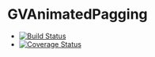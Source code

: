 GVAnimatedPagging
=================

* [![Build Status](https://travis-ci.org/gvermesan/GVAnimatedPagging.png?branch=master)](https://travis-ci.org/gvermesan/GVAnimatedPagging)
* [![Coverage Status](https://coveralls.io/repos/gvermesan/GVAnimatedPagging/badge.png?branch=master)](https://coveralls.io/r/gvermesan/GVAnimatedPagging?branch=master)
